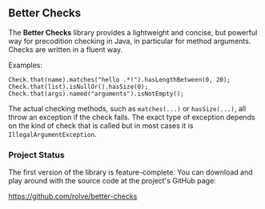 ## Better Checks

The **Better Checks** library provides a lightweight and concise, but powerful way for precodition checking in Java, in particular for method arguments. Checks are written in a fluent way.

Examples:

    Check.that(name).matches("hello .*!").hasLengthBetween(0, 20);
    Check.that(list).isNullOr().hasSize(0);
    Check.that(args).named("arguments").isNotEmpty();

The actual checking methods, such as `matches(...)` or `hasSize(...)`, all throw an exception if the check fails. The exact type of exception depends on the kind of check that is called but in most cases it is `IllegalArgumentException`.

### Project Status

The first version of the library is feature-complete. You can download and play around with the source code at the project&apos;s GitHub page:

<https://github.com/rolve/better-checks>